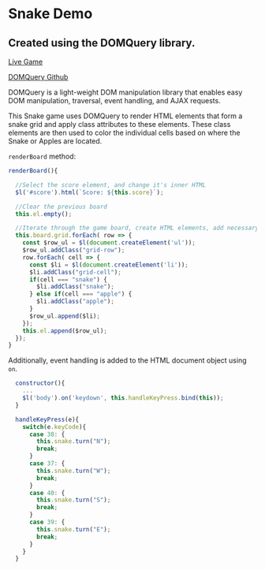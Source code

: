 # Snake Demo

## Created using the DOMQuery library.

[Live Game](http://kevin-dam.co/SnakeGame)

[DOMQuery Github](https://github.com/madnivek/DOMQuery)

DOMQuery is a light-weight DOM manipulation library that enables easy DOM manipulation, traversal, event handling, and AJAX requests.

This Snake game uses DOMQuery to render HTML elements that form a snake grid and apply class attributes to these elements. These class elements are then used to color the individual cells based on where the Snake or Apples are located.

`renderBoard` method:

```javascript
renderBoard(){

  //Select the score element, and change it's inner HTML
  $l('#score').html(`Score: ${this.score}`);

  //Clear the previous board
  this.el.empty();

  //Iterate through the game board, create HTML elements, add necessary class attributes, and append it to the root HTML element
  this.board.grid.forEach( row => {
    const $row_ul = $l(document.createElement('ul'));
    $row_ul.addClass("grid-row");
    row.forEach( cell => {
      const $li = $l(document.createElement('li'));
      $li.addClass("grid-cell");
      if(cell === "snake") {
        $li.addClass("snake");
      } else if(cell === "apple") {
        $li.addClass("apple");
      }
      $row_ul.append($li);
    });
    this.el.append($row_ul);
  });
}
```

Additionally, event handling is added to the HTML document object using `on`.

```javascript
  constructor(){
    ...
    $l('body').on('keydown', this.handleKeyPress.bind(this));
  }

  handleKeyPress(e){
    switch(e.keyCode){
      case 38: {
        this.snake.turn("N");
        break;
      }
      case 37: {
        this.snake.turn("W");
        break;
      }
      case 40: {
        this.snake.turn("S");
        break;
      }
      case 39: {
        this.snake.turn("E");
        break;
      }
    }
  }
```
